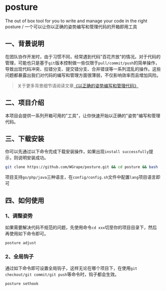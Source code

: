 # posture
The out of box tool for you to write and manage your code in the right posture / 一个可以让你以正确的姿势编写和管理代码的开箱即用工具

## 一、背景说明
在团队协作开发时，由于习惯不同，经常遇到代码"百花齐放"的情况。对于代码的管理，可能也只是基于```git```版本控制做一些仅限于```pull/commit/push```的简单操作，导致出现代码冲突、拉错分支、提交错分支、合并错误等一系列混乱的操作。这些问题都暴露出我们对代码的编写和管理方面很薄弱，不仅影响效率而且增加风险。

> 关于更多背景细节请阅读文章[《以正确的姿势编写和管理代码》](https://github.com/WGrape/Blog/issues/260)

## 二、项目介绍
本项目会提供一系列开箱可用的"工具"，让你快速开始以正确的"姿势"编写和管理代码。

## 三、下载安装

你可以先通过以下命令完成下载安装操作，如果出现```install successfully```提示，则说明安装成功。

```bash
git clone https://github.com/WGrape/posture.git && cd posture && bash ./install.sh
```

项目支持```go/php/java```三种语言，在```config/config.sh```文件中配置```lang```项目语言即可

## 四、如何使用

### 1、调整姿势
如果需要解决代码不规范的问题，先使用命令```cd xxx```切至你的项目目录下，然后再使用如下命令即可。

```bash
posture adjust
```

### 2、全局钩子
通过如下命令即可设置全局钩子，这样无论在哪个项目下，在使用```git checkout/git commit/git push```等命令时，钩子都会生效。

```bash
posture sethook
```

